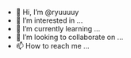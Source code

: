 - 👋 Hi, I’m @ryuuuuy
- 👀 I’m interested in ...
- 🌱 I’m currently learning ...
- 💞️ I’m looking to collaborate on ...
- 📫 How to reach me ...

<!---
ryuuuuy/ryuuuuy is a ✨ special ✨ repository because its `README.md` (this file) appears on your GitHub profile.
You can click the Preview link to take a look at your changes.
--->
